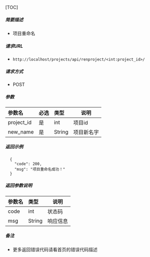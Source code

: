 

[TOC]
    
##### 简要描述

- 项目重命名

##### 请求URL
- ` http://localhost/projects/api/renproject/<int:project_id>/ `
  
##### 请求方式
- POST 

##### 参数

| 参数名        |必选| 类型     | 说明    |
|:-----------|:---|:-------|-------|
| project_id |是  | int    | 项目id  |
| new_name   |是  | String | 项目新名字 |

##### 返回示例 

``` 
  {
    "code": 200,
    "msg": "项目重命名成功！"
  }
```

##### 返回参数说明 

|参数名| 类型     | 说明    |
|:-----  |:-------|-------|
|code | int    | 状态码   |
|msg | String | 响应信息  |


##### 备注 

- 更多返回错误代码请看首页的错误代码描述




